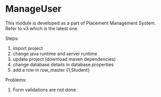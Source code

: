 # ManageUser
This module is developed as a part of Placement Management System.
Refer to v3 which is the latest one.

Steps:
1. import project
2. change java runtime and server runtime
2. update project (download maven dependencies)
3. change database details in database.properties
4. add a row in row_master {1,Student}

Problems:
1) Form validations are not done.
